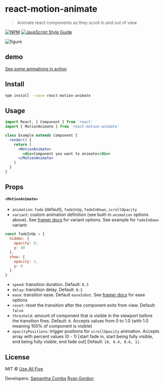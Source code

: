 # react-motion-animate

> Animate react components as they scroll in and out of view

[![NPM](https://img.shields.io/npm/v/react-motion-animate.svg)](https://www.npmjs.com/package/react-motion-animate) [![JavaScript Style Guide](https://img.shields.io/badge/code_style-standard-brightgreen.svg)](https://standardjs.com)

![figure](https://raw.githubusercontent.com/suhmantha1/react-motion-animate/master/example.gif 'React motion scroll library example')

## demo

[See some animations in action](https://suhmantha1.github.io/react-motion-animate/)

## Install

```bash
npm install --save react-motion-animate
```

## Usage

```jsx
import React, { Component } from 'react'
import { MotionAnimate } from 'react-motion-animate'

class Example extends Component {
  render() {
    return (
      <MotionAnimate>
        <div>Component you want to animate</div>
      </MotionAnimate>
    )
  }
}
```

## Props

#### `<MotionAnimate>`

- `animation`: `fade` (default), `fadeInUp`, `fadeInDown`, `scrollOpacity`
- `variant`: custom animation definition (see built-in `animation` options above). See [framer docs](https://www.framer.com/api/motion/types/) for variant options. See example for `fadeInDown` variant:

```jsx
const fadeInUp = {
  hidden: {
    opacity: 0,
    y: 40
  },
  show: {
    opacity: 1,
    y: 0
  }
}
```

- `speed`: transition duration. Default: `0.3`
- `delay`: transition delay. Default: `0.2`
- `ease`: transition ease. Default `easeInOut`. See [framer docs](https://www.framer.com/api/animation/#tween.ease) for ease options
- `reset`: reset the transition after the component exits from view. Default: `false`
- `threshold`: amount of component that is visible in the viewport before the transition fires. Default: `0`. Accepts values from 0 to 1.0 (with 1.0 meaning 100% of component is visible)
- `opacityPositions`: trigger positions for `scrollOpacity` animation. Accepts array with percent values (0 - 1) [start fade in, start being fully visible, end being fully visible, end fade out] Default: `[0, 0.4, 0.6, 1]`.

## License

MIT © [Use All Five](https://github.com/useallfive)

Developers:
[Samantha Combs](https://github.com/suhmantha1)
[Ryan Gordon](https://github.com/supryan)
